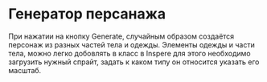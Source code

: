 <h1>Генератор персанажа</h1>
<p>При нажатии на кнопку Generate, случайным образом создаётся персонаж из разных частей тела и одежды. 
Элементы одежды и части тела, можно легко добовлять в класс в Insperе для этого необходимо загрузить нужный спрайт, задать к каком типу он относится указать его масштаб.</p>
 
